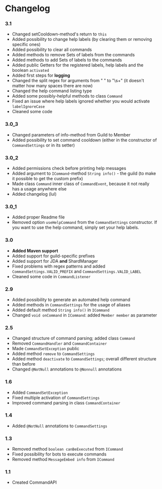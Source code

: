 # Changelog

### 3.1
- Changed setCooldown-method's return to `this`
- Added possibility to change help labels (by clearing them or removing specific ones)
- Added possibility to clear all commands
- Added methods to remove Sets of labels from the commands
- Added methods to add Sets of labels to the commands
- Added public Getters for the registered labels, help labels and the boolean `activated`
- Added first steps for **logging**
- Changed the split regex for arguments from " " to "\\s+" (it doesn't matter how many spaces there are now)
- Changed the help command listing type
- Added some possibly-helpful  methods to class `Command`
- Fixed an issue where help labels ignored whether you would activate `labelIgnoreCase`
- Cleaned some code

### 3.0_3
- Changed parameters of info-method from Guild to Member
- Added possibility to set command cooldown (either in the constructor of `CommandSettings` or in its setter)

### 3.0_2
- Added permissions check before printing help messages
- Added argument to `ICommand`-method `String info()` - the guild (to make it possible to get the custom prefix)
- Made class `Command` inner class of `CommandEvent`, because it not really has a usage anywhere else
- Added changelog (lul)

### 3.0_1
- Added proper Readme file
- Removed option `useHelpCommand` from the `CommandSettings` constructor. If you want to use the help command, simply set your help labels.

### 3.0
- **Added Maven support**
- Added support for guild-specific prefixes
- Added support for JDA **and** ShardManager
- Fixed problems with regex patterns and added `CommandSettings.VALID_PREFIX` and `CommandSettings.VALID_LABEL`
- Cleaned some code in `CommandListener`

### 2.9
- Added possibility to generate an automated help command
- Added methods in `CommandSettings` for the usage of aliases
- Added default method `String info()` in `ICommand`
- Changed `void onCommand` in `ICommand`: added `Member member` as parameter

### 2.5
- Changed structure of command parsing; added class `Command`
- Removed `CommandHandler` and `CommandContainer`
- Made `CommandSetException` public
- Added method `remove` to `CommandSettings`
- Added method `deactivate` to `CommandSettings`; overall different structure than before
- Changed `@NotNull` annotations to `@Nonnull` annotations

### 1.6
- Added `CommandSetException`
- Fixed multiple activation of `CommandSettings`
- Improved command parsing in class `CommandContainer`

### 1.4
- Added `@NotNull` annotations to `CommandSettings`

### 1.3
- Removed method `boolean canBeExecuted` from `ICommand`
- Fixed possibility for bots to execute commands
- Removed method `MessageEmbed info` from `ICommand`

### 1.1
- Created CommandAPI